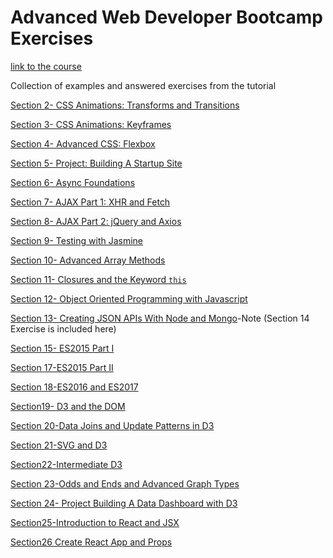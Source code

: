 <h1>Advanced Web Developer Bootcamp Exercises</h1>
<p><a href="https://www.udemy.com/the-advanced-web-developer-bootcamp">link to the course</a></p>

<p>Collection of examples and answered exercises from the tutorial</p>

<p><a href="./Section2-CSS-Animations-Transforms and Transitions/">Section 2- CSS Animations: Transforms and Transitions</a></p>
<p><a href="./Section3-CSS-Animations-Keyframes/">Section 3- CSS Animations: Keyframes</a></p>
<p><a href="./Section4-AdvancedCSS-Flexbox/">Section 4- Advanced CSS: Flexbox</a></p>
<p><a href="./Section5-Project-Building-A-Startup-Site/">Section 5- Project: Building A Startup Site</a></p>
<p><a href="./Section6-Async-Foundations/">Section 6- Async Foundations</a></p>
<p><a href="./Section7-AJAX-Part1-XHR-and-Fetch/">Section 7- AJAX Part 1: XHR and Fetch</a></p>
<p><a href="./Section8-AJAX-Part2-jQuery-and-Axios">Section 8- AJAX Part 2: jQuery and Axios</a></p>
<p><a href="./Section9-Testing-with-Jasmine/">Section 9- Testing with Jasmine</a></p>
<p><a href="./Section10-Advanced-Array-Methods/">Section 10- Advanced Array Methods</a></p>
<p><a href="./Section11-Closures-and-the-Keyword-this/">Section 11- Closures and the Keyword <code>this</code></a></p>
<p><a href="./Section12-Object-Oriented-Programming-with-Javascript/">Section 12- Object Oriented Programming with Javascript</a></p>
<p><a href="./Section13-Creating-JSON-APIs-With-Node-and-Mongo/">Section 13- Creating JSON APIs With Node and Mongo</a>-Note (Section 14 Exercise is included here)</p>
<p><a href="./Section15-ES2015-Part-1/">Section 15- ES2015 Part I</a></p>
<p><a href="./Section17-ES2015-Part-2/">Section 17-ES2015 Part II</a></p>
<p><a href="./Section18-ES2016-and-ES2017/">Section 18-ES2016 and ES2017</a></p>
<p><a href="./Section19-D3-and-the-DOM/">Section19- D3 and the DOM</a></p>
<p><a href="./Section20-Data-Joins-and-Update-Patterns-in-D3/">Section 20-Data Joins and Update Patterns in D3</a></p>
<p><a href="./Section21-SVG-and-D3/">Section 21-SVG and D3</a></p>
<p><a href="./Section22-Intermediate-D3/">Section22-Intermediate D3</a></p>
<p><a href="./Section23-D3-Odds-and-Ends-and-Advanced-Graph-Types/">Section 23-Odds and Ends and Advanced Graph Types</a></p>
<p><a href="./Section24-Project-Building-a-Data-Dashboard-with-D3/">Section 24- Project Building A Data Dashboard with D3</a></p>
<p><a href="./Section25-Introduction-to-React-and-JSX/">Section25-Introduction to React and JSX</a></p>
<p><a href="./Section26-Create-React-App-and-Props/">Section26 Create React App and Props</a></p>